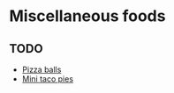 # Miscellaneous foods

## TODO

- [Pizza balls](https://fat.gfycat.com/FavoriteEmbellishedDoctorfish.webm)
- [Mini taco pies](https://thumbs.gfycat.com/JovialBlondInganue-mobile.mp4)
